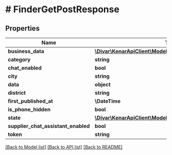 # # FinderGetPostResponse

## Properties

Name | Type | Description | Notes
------------ | ------------- | ------------- | -------------
**business_data** | [**\Divar\KenarApiClient\Model\GetPostResponseBusinessData**](GetPostResponseBusinessData.md) |  | [optional]
**category** | **string** |  | [optional]
**chat_enabled** | **bool** |  | [optional]
**city** | **string** |  | [optional]
**data** | **object** |  | [optional]
**district** | **string** |  | [optional]
**first_published_at** | **\DateTime** |  | [optional]
**is_phone_hidden** | **bool** |  | [optional]
**state** | [**\Divar\KenarApiClient\Model\FinderPostExtState**](FinderPostExtState.md) |  | [optional]
**supplier_chat_assistant_enabled** | **bool** |  | [optional]
**token** | **string** |  | [optional]

[[Back to Model list]](../../README.md#models) [[Back to API list]](../../README.md#endpoints) [[Back to README]](../../README.md)
